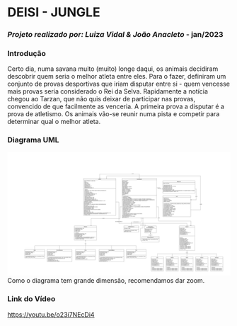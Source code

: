 # DEISI - JUNGLE
### *Projeto realizado por: Luiza Vidal & João Anacleto* - jan/2023


### Introdução
Certo dia, numa savana muito (muito) longe daqui, os animais decidiram descobrir quem seria
o melhor atleta entre eles. Para o fazer, definiram um conjunto de provas desportivas que iriam
disputar entre si - quem vencesse mais provas seria considerado o Rei da Selva. Rapidamente
a notícia chegou ao Tarzan, que não quis deixar de participar nas provas, convencido de que
facilmente as venceria.
A primeira prova a disputar é a prova de atletismo. Os animais vão-se reunir numa pista e
competir para determinar qual o melhor atleta.

### Diagrama UML
![](diagramaUMLFinal.png?raw=true "Diagrama UML")
Como o diagrama tem grande dimensão, recomendamos dar zoom.

### Link do Vídeo
https://youtu.be/o23i7NEcDi4